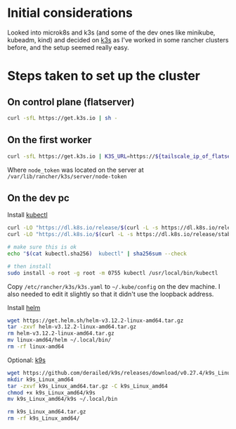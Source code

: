 # Initial considerations

Looked into microk8s and k3s (and some of the dev ones like minikube, kubeadm, kind) and decided on [k3s](https://k3s.io/) as I've worked in some rancher clusters before, and the setup seemed really easy.

# Steps taken to set up the cluster

## On control plane (flatserver)

```sh
curl -sfL https://get.k3s.io | sh -
```

## On the first worker

```sh
curl -sfL https://get.k3s.io | K3S_URL=https://${tailscale_ip_of_flatserver}:6443 K3S_TOKEN=${node_token} sh -
```

Where `node_token` was located on the server at `/var/lib/rancher/k3s/server/node-token`

## On the dev pc

Install [kubectl](https://kubernetes.io/docs/tasks/tools/install-kubectl-linux/)

```sh
curl -LO "https://dl.k8s.io/release/$(curl -L -s https://dl.k8s.io/release/stable.txt)/bin/linux/amd64/kubectl"
curl -LO "https://dl.k8s.io/$(curl -L -s https://dl.k8s.io/release/stable.txt)/bin/linux/amd64/kubectl.sha256"

# make sure this is ok
echo "$(cat kubectl.sha256)  kubectl" | sha256sum --check

# then install
sudo install -o root -g root -m 0755 kubectl /usr/local/bin/kubectl
```

Copy `/etc/rancher/k3s/k3s.yaml` to `~/.kube/config` on the dev machine. I also needed to edit it slightly so that it didn't use the loopback address.

Install [helm](https://helm.sh/docs/intro/install/)

```sh
wget https://get.helm.sh/helm-v3.12.2-linux-amd64.tar.gz
tar -zxvf helm-v3.12.2-linux-amd64.tar.gz
rm helm-v3.12.2-linux-amd64.tar.gz
mv linux-amd64/helm ~/.local/bin/
rm -rf linux-amd64
```

Optional: [k9s](https://k9scli.io/topics/install/)

```sh
wget https://github.com/derailed/k9s/releases/download/v0.27.4/k9s_Linux_amd64.tar.gz
mkdir k9s_Linux_amd64
tar -zxvf k9s_Linux_amd64.tar.gz -C k9s_Linux_amd64
chmod +x k9s_Linux_amd64/k9s
mv k9s_Linux_amd64/k9s ~/.local/bin

rm k9s_Linux_amd64.tar.gz
rm -rf k9s_Linux_amd64/
```
